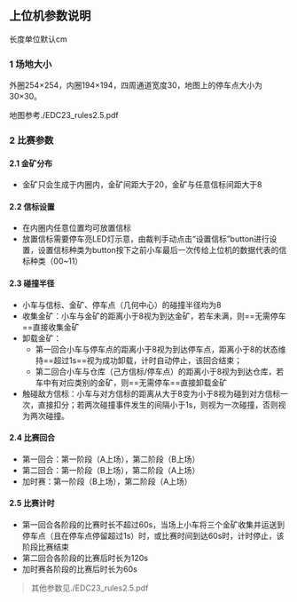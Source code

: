 ## 上位机参数说明

长度单位默认cm

### 1 场地大小

外圈254×254，内圈194×194，四周通道宽度30，地图上的停车点大小为30×30。

地图参考./EDC23_rules2.5.pdf

### 2 比赛参数

#### 2.1 金矿分布

* 金矿只会生成于内圈内，金矿间距大于20，金矿与任意信标间距大于8

#### 2.2 信标设置

* 在内圈内任意位置均可放置信标
* 放置信标需要停车亮LED灯示意，由裁判手动点击“设置信标”button进行设置，设置信标种类为button按下之前小车最后一次传给上位机的数据代表的信标种类（00~11）

#### 2.3 碰撞半径

* 小车与信标、金矿、停车点（几何中心）的碰撞半径均为8
* 收集金矿：小车与金矿的距离小于8视为到达金矿，若车未满，则==无需停车==直接收集金矿
* 卸载金矿：
  * 第一回合小车与停车点的距离小于8视为到达停车点，距离小于8的状态维持==超过1s==视为成功卸载，计时自动停止，该回合结束；
  * 第二回合小车与仓库（己方信标/停车点）的距离小于8视为到达仓库，若车中有对应类别的金矿，则==无需停车==直接卸载金矿
* 触碰敌方信标：小车与对方信标的距离从大于8变为小于8视为碰到对方信标一次，直接扣分；若两次碰撞事件发生的间隔小于1s，则视为一次碰撞，否则视为两次碰撞。

#### 2.4 比赛回合

* 第一回合：第一阶段（A上场），第二阶段（B上场）
* 第二回合：第一阶段（B上场），第二阶段（A上场）
* 加时赛：第一阶段（B上场），第二阶段（A上场）

#### 2.5 比赛计时

* 第一回合各阶段的比赛时长不超过60s，当场上小车将三个金矿收集并运送到停车点（且在停车点停留超过1s）时，或比赛时间到达60s时，计时停止，该阶段比赛结束
* 第二回合各阶段的比赛后时长为120s
* 加时赛各阶段的比赛后时长为60s



> 其他参数见./EDC23_rules2.5.pdf
